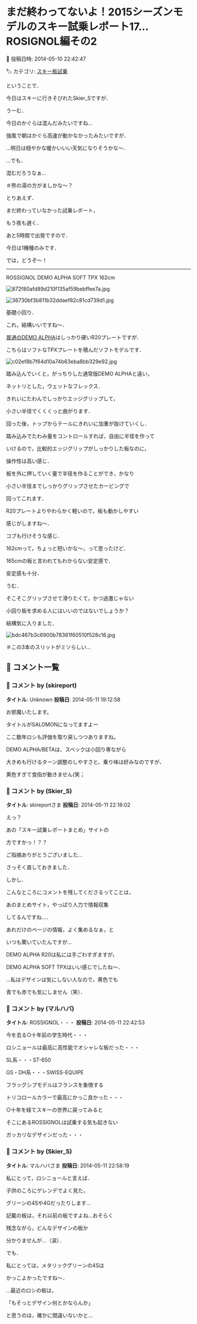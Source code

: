 # まだ終わってないよ！2015シーズンモデルのスキー試乗レポート17…ROSIGNOL編その2

📅 投稿日時: 2014-05-10 22:42:47

🏷️ カテゴリ: [スキー板試乗](c0bd8048615710cee890e403a36cc9a2b.md)

ということで．


今日はスキーに行きそびれたSkier_Sですが．





うーむ．


今日のかぐらは混んだみたいですね…


強風で朝はかぐら高速が動かなかったみたいですが．


…明日は穏やかな暖かいいい天気になりそうかな～．


…でも．


混むだろうなぁ…


＃熊の湯の方がましかな～？





とりあえず．


まだ終わっていなかった試乗レポート，


もう夜も遅く．


あと5時間で出発ですので．


今日は1機種のみです．





では，どうぞ～！


[]()


----





ROSSIGNOL DEMO ALPHA SOFT TPX 162cm







![872f80afd89d210f135af59bebffee7a.jpg](images/872f80afd89d210f135af59bebffee7a.jpg)









![36730bf3b811b32ddaef82c81cd739d1.jpg](images/36730bf3b811b32ddaef82c81cd739d1.jpg)







基礎小回り．





これ，結構いいですね～．


[普通のDEMO ALPHA](efa0c2078ee1e76907744471916d8d0df.md)はしっかり硬いR20プレートですが．


こちらはソフトなTPXプレートを積んだソフトモデルです．




![c02ef8b7f64d10a74b63eba8bb329e92.jpg](images/c02ef8b7f64d10a74b63eba8bb329e92.jpg)







踏み込んでいくと，がっちりした通常版DEMO ALPHAと違い，


ネットリとした，ウェットなフレックス．


きれいにたわんでしっかりエッジグリップして，


小さい半径でくくくっと曲がります．


回った後，トップからテールにきれいに加重が抜けていくし．


踏み込みでたわみ量をコントロールすれば，自由に半径を作って


いけるので，比較的エッジグリップがしっかりした板なのに，


操作性は高い感じ．


板を外に押していく量で半径を作ることができ，かなり


小さい半径までしっかりグリップさせたカービングで


回ってこれます．


R20プレートよりやわらかく軽いので，板も動かしやすい


感じがしますね～．


コブも行けそうな感じ．





162cmって，ちょっと短いかな～，って思ったけど．


165cmの板と言われてもわからない安定感で．


安定感も十分．


うむ．


そこそこグリップさせて滑りたくて，かつ過激じゃない


小回り板を求める人にはいいのではないでしょうか？


結構気に入りました．




![bdc467b3c6900b78361f60510f528c16.jpg](images/bdc467b3c6900b78361f60510f528c16.jpg)




＃この3本のスリットがミソらしい…

## 💬 コメント一覧

### 💬 コメント by (skireport)
**タイトル**: Unknown
**投稿日**: 2014-05-11 19:12:58

お邪魔いたします。

タイトルがSALOMONになってますよー



ここ数年ロシも評価を取り戻しつつありますね。

DEMO ALPHA/BETAは、スペックは小回り専ながら

大きめも行けるターン調整のしやすさと、乗り味は好みなのですが、

黄色すぎて食指が動きません(笑；

### 💬 コメント by (Skier_S)
**タイトル**: skireportさま
**投稿日**: 2014-05-11 22:18:02

えっ？

あの「スキー試乗レポートまとめ」サイトの

方ですかっ！？？

ご指摘ありがとうございました…

さっそく直しておきました．



しかし．

こんなところにコメントを残してくださるってことは，

あのまとめサイト，やっぱり人力で情報収集

してるんですね…．

あれだけのページの情報，よく集めるなぁ，と

いつも驚いていたんですが…



DEMO ALPHA R20は私には手ごわすぎますが，

DEMO ALPHA SOFT TPXはいい感じでしたね～．

…私はデザインは気にしない人なので，黄色でも

青でも赤でも気にしません（笑）．

### 💬 コメント by (マルハバ)
**タイトル**: ROSSIGNOL・・・
**投稿日**: 2014-05-11 22:42:53

今を去る○十年前の学生時代・・・



ロシニョールは最高に高性能でオシャレな板だった・・・



SL系・・・ST-650

GS・DH系・・・SWISS-EQUIPE



フラッグシプモデルはフランスを象徴する

トリコロールカラーで最高にかっこ良かった・・・



○十年を経てスキーの世界に戻ってみると

そこにあるROSSIGNOLは試乗する気も起きない

ガッカリなデザインだった・・・

### 💬 コメント by (Skier_S)
**タイトル**: マルハバさま
**投稿日**: 2014-05-11 22:58:19

私にとって，ロシニョールと言えば．

子供のころにゲレンデでよく見た，

グリーンの4Sや4Gだったりします…

記載の板は，それ以前の板ですよね…おそらく

残念ながら，どんなデザインの板か

分かりませんが…（涙）．



でも．

私にとっては，メタリックグリーンの4Sは

かっこよかったですね～．

…最近のロシの板は，

「もそっとデザイン何とかならんか」

と思うのは，確かに間違いないかと…

